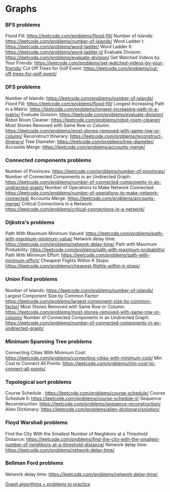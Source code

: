 # Graphs


### BFS problems

Flood Fill: https://leetcode.com/problems/flood-fill/
Number of Islands: https://leetcode.com/problems/number-of-islands/
Word Ladder I: https://leetcode.com/problems/word-ladder/
Word Ladder II: https://leetcode.com/problems/word-ladder-ii/
Evaluate Division: https://leetcode.com/problems/evaluate-division/
Get Watched Videos by Your Friends: https://leetcode.com/problems/get-watched-videos-by-your-friends/
Cut Off Trees for Golf Event: https://leetcode.com/problems/cut-off-trees-for-golf-event/


### DFS problems

Number of Islands: https://leetcode.com/problems/number-of-islands/
Flood Fill: https://leetcode.com/problems/flood-fill/
Longest Increasing Path in a Matrix: https://leetcode.com/problems/longest-increasing-path-in-a-matrix/
Evaluate Division: https://leetcode.com/problems/evaluate-division/
Robot Room Cleaner: https://leetcode.com/problems/robot-room-cleaner/
Most Stones Removed with Same Row or Column: https://leetcode.com/problems/most-stones-removed-with-same-row-or-column/
Reconstruct Itinerary: https://leetcode.com/problems/reconstruct-itinerary/
Tree Diameter: https://leetcode.com/problems/tree-diameter/
Accounts Merge: https://leetcode.com/problems/accounts-merge/

### Connected components problems

Number of Provinces: https://leetcode.com/problems/number-of-provinces/
Number of Connected Components in an Undirected Graph: https://leetcode.com/problems/number-of-connected-components-in-an-undirected-graph/
Number of Operations to Make Network Connected: https://leetcode.com/problems/number-of-operations-to-make-network-connected/
Accounts Merge: https://leetcode.com/problems/accounts-merge/
Critical Connections in a Network: https://leetcode.com/problems/critical-connections-in-a-network/

### Dijkstra's problems

Path With Maximum Minimum Valued: https://leetcode.com/problems/path-with-maximum-minimum-value/
Network delay time: https://leetcode.com/problems/network-delay-time/
Path with Maximum Probability: https://leetcode.com/problems/path-with-maximum-probability/
Path With Minimum Effort: https://leetcode.com/problems/path-with-minimum-effort/
Cheapest Flights Within K Stops: https://leetcode.com/problems/cheapest-flights-within-k-stops/

### Union Find problems

Number of Islands: https://leetcode.com/problems/number-of-islands/
Largest Component Size by Common Factor: https://leetcode.com/problems/largest-component-size-by-common-factor/
Most Stones Removed with Same Row or Column: https://leetcode.com/problems/most-stones-removed-with-same-row-or-column/
Number of Connected Components in an Undirected Graph: https://leetcode.com/problems/number-of-connected-components-in-an-undirected-graph/

### Minimum Spanning Tree problems

Connecting Cities With Minimum Cost: https://leetcode.com/problems/connecting-cities-with-minimum-cost/
Min Cost to Connect All Points: https://leetcode.com/problems/min-cost-to-connect-all-points/

### Topological sort problems

Course Schedule : https://leetcode.com/problems/course-schedule/
Course Schedule II: https://leetcode.com/problems/course-schedule-ii/
Sequence Reconstruction: https://leetcode.com/problems/sequence-reconstruction/
Alien Dictionary: https://leetcode.com/problems/alien-dictionary/solution/

### Floyd Warshall problems

Find the City With the Smallest Number of Neighbors at a Threshold Distance: https://leetcode.com/problems/find-the-city-with-the-smallest-number-of-neighbors-at-a-threshold-distance/
Network delay time: https://leetcode.com/problems/network-delay-time/

### Bellman Ford problems

Network delay time: https://leetcode.com/problems/network-delay-time/

[Graph algorithms + problems to practice](https://leetcode.com/discuss/study-guide/1326900/Graph-algorithms-%2B-problems-to-practice)
